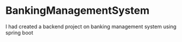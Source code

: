 # BankingManagementSystem
I had created a backend project on banking management system using spring boot
